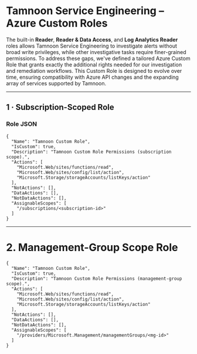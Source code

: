 # Tamnoon Service Engineering – Azure Custom Roles

The built-in **Reader**, **Reader & Data Access**, and **Log Analytics Reader** roles allows Tamnoon Service Engineering to investigate alerts without broad write privileges, while other investigative tasks require finer-grained permissions. To address these gaps, we've defined a tailored Azure Custom Role that grants exactly the additional rights needed for our investigation and remediation workflows. This Custom Role is designed to evolve over time, ensuring compatibility with Azure API changes and the expanding array of services supported by Tamnoon.

---

## 1 · Subscription-Scoped Role

### Role JSON

```jsonc
{
  "Name": "Tamnoon Custom Role",
  "IsCustom": true,
  "Description": "Tamnoon Custom Role Permissions (subscription scope).",
  "Actions": [
    "Microsoft.Web/sites/functions/read",
    "Microsoft.Web/sites/config/list/action",
    "Microsoft.Storage/storageAccounts/listKeys/action"
  ],
  "NotActions": [],
  "DataActions": [],
  "NotDataActions": [],
  "AssignableScopes": [
    "/subscriptions/<subscription-id>"
  ]
}
```
----

# 2. Management-Group Scope Role
```jsonc
{
  "Name": "Tamnoon Custom Role",
  "IsCustom": true,
  "Description": "Tamnoon Custom Role Permissions (management-group scope).",
  "Actions": [
    "Microsoft.Web/sites/functions/read",
    "Microsoft.Web/sites/config/list/action",
    "Microsoft.Storage/storageAccounts/listKeys/action"
  ],
  "NotActions": [],
  "DataActions": [],
  "NotDataActions": [],
  "AssignableScopes": [
    "/providers/Microsoft.Management/managementGroups/<mg-id>"
  ]
}
```
